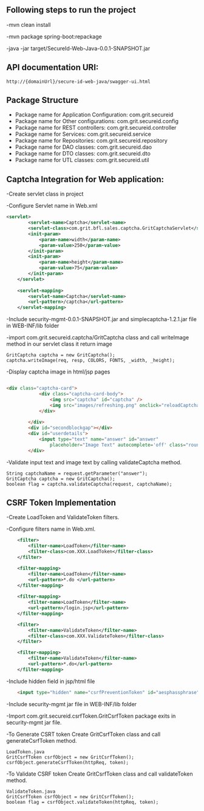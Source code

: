 ## Following steps to run the project

-mvn clean install

-mvn package spring-boot:repackage

-java -jar target/SecureId-Web-Java-0.0.1-SNAPSHOT.jar


## API documentation URI:
    http://{domainUrl}/secure-id-web-java/swagger-ui.html
    
## Package Structure
 - Package name for Application Configuration: com.grit.secureid
 - Package name for Other configurations: com.grit.secureid.config
 - Package name for REST controllers: com.grit.secureid.controller
 - Package name for Services: com.grit.secureid.service
 - Package name for Repositories: com.grit.secureid.repository
 - Package name for DAO classes: com.grit.secureid.dao
 - Package name for DTO classes: com.grit.secureid.dto
 - Package name for UTL classes: com.grit.secureid.util
 
 
## Captcha Integration for Web application:
-Create servlet class in project

-Configure Servlet name in Web.xml

```xml
<servlet>
        <servlet-name>Captcha</servlet-name>
        <servlet-class>com.grit.bfl.sales.captcha.GritCaptchaServlet</servlet-class>
        <init-param>
            <param-name>width</param-name>
            <param-value>250</param-value>
        </init-param>
        <init-param>
            <param-name>height</param-name>
            <param-value>75</param-value>
        </init-param>
    </servlet>
    
    <servlet-mapping>
        <servlet-name>Captcha</servlet-name>
        <url-pattern>/captcha</url-pattern>
    </servlet-mapping>
```

-Include security-mgmt-0.0.1-SNAPSHOT.jar and simplecaptcha-1.2.1.jar file in WEB-INF/lib folder

-import com.grit.secureid.captcha/GritCaptcha class and call writeImage method in our servlet class it return image

    GritCaptcha captcha = new GritCaptcha();
    captcha.writeImage(req, resp, COLORS, FONTS, _width, _height);

-Display captcha image in html/jsp pages

```html

<div class="captcha-card">
			<div class="captcha-card-body">
				<img src="captcha" id="captcha" />
				<img src="images/refreshing.png" onclick="reloadCaptcha()" alt="Reload" id="refresh-button"/>
			</div>
			  	
		</div>
		<div id="secondblockgap"></div> 
		<div id="userdetails">
			<input type="text" name="answer" id="answer"
				placeholder="Image Text" autocomplete='off' class="rounded text-box"/>
		</div>
```

-Validate input text and image text by calling validateCaptcha method.

    String captchaName = request.getParameter("answer");
    GritCaptcha captcha = new GritCaptcha();
    boolean flag = captcha.validateCaptcha(request, captchaName);
    
## CSRF Token Implementation

-Create LoadToken and ValidateToken filters.

-Configure filters name in Web.xml.

```xml
	<filter>
		<filter-name>LoadToken</filter-name>
		<filter-class>com.XXX.LoadToken</filter-class>
	</filter>

	<filter-mapping>
		<filter-name>LoadToken</filter-name>
		<url-pattern>*.do </url-pattern>
	</filter-mapping>
	
	<filter-mapping>
		<filter-name>LoadToken</filter-name>
		<url-pattern>/login.jsp</url-pattern>
	</filter-mapping>

	<filter>
		<filter-name>ValidateToken</filter-name>
		<filter-class>com.XXX.ValidateToken</filter-class>
	</filter>

	<filter-mapping>
		<filter-name>ValidateToken</filter-name>
		<url-pattern>*.do</url-pattern>
	</filter-mapping>
```
-Include hidden field in jsp/html file 

```html
	<input type="hidden" name="csrfPreventionToken" id="aesphassphrase" value="${csrfPreventionToken}" />
```

-Include security-mgmt jar file in WEB-INF/lib folder

-Import com.grit.secureid.csrfToken.GritCsrfToken package exits in security-mgmt jar file. 

-To Generate CSRT token Create GritCsrfToken class and call generateCsrfToken method.

	LoadToken.java
	GritCsrfToken csrfObject = new GritCsrfToken();
	csrfObject.generateCsrfToken(httpReq, token);

-To Validate CSRF token Create GritCsrfToken class and call validateToken method.

	ValidateToken.java
	GritCsrfToken csrfObject = new GritCsrfToken();
	boolean flag = csrfObject.validateToken(httpReq, token);
	
	